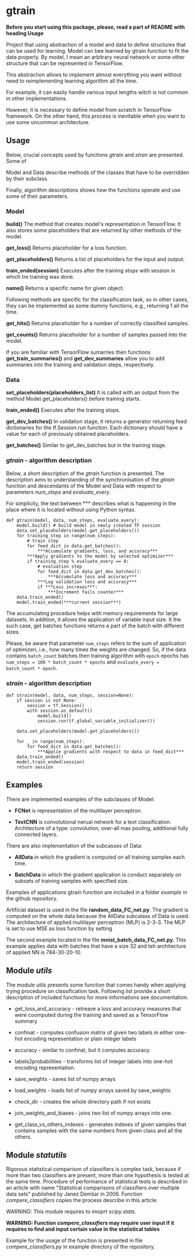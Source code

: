 # gtrain

**Before you start using this package, please, read a part of README with heading Usage**


Project that using abstraction of a model and data to define structures that can be used for learning. Model can bee learned by gtrain function to fit the data properly. By model, I mean an arbitrary neural network or some other structure that can be represented in TensorFlow. 

This abstraction allows to implement almost everything you want without need to reimplementing learning algorithm all the time.

For example, it can easily handle various input lengths witch is not common in other implementations.

However, it is necessary to define model from scratch in TensorFlow framework. On the other hand, this process is inevitable when you want to use some uncommon architecture.


## Usage

Below, crucial concepts used by functions *gtrain* and *stran* are presented. Some of 

Model and Data describe methods of the classes that have to be overridden by their subclass.

Finally, algorithm descriptions shows how the functions operate and use some of their parameters.

### Model

**build()**  The method that creates model's representation in TensorFlow. It also stores some placeholders that are returned by other methods of the model.

**get_loss()**  Returns placeholder for a loss function.

**get_placeholders()** Returns a list of placeholders for the input and output.

**train_ended(session)** Executes after the training stops with session in which tre training was done.

**name()** Returns a specific name for given object.

Following methods are specific for the classification task, so in other cases, they can be implemented as some dummy functions, e.g., returning 1 all the time.

**get_hits()**  Returns placeholder for a number of correctly classified samples.

**get_counts()**  Returns placeholder for a number of samples passed into the model.

If you are familiar with TensorFlow sumarries then functions **get_train_summaries()** and **get_dev_summaries** allow you to add summaries into the training and validation steps, respectively.

### Data

**set_placeholders(placeholders_list)** It is called with an output from the method Model.get_placeholders() before training starts.

**train_ended()**  Executes after the training stops.

**get_dev_batches()** In validation stage, it returns a generator returning feed dictionaries for the tf.Session.run function. Each dictionary should have a value for each of previously obtained placeholders.

**get_batches()** Similar to get_dev_batches but in the training stage.


### *gtrain* - algorithm description

Below, a short description of the *gtrain* function is presented. The description aims to understanding of the synchronisation of the *gtrain* function and descendants of the Model and Data with respect to parameters *num_steps* and *evaluate_every*.  

For simplicity, the text between \*\*\* describes what is happening in the place where it is located without using Python syntax.

~~~
def gtrain(model, data, num_steps, evaluate_every):
    model.build() # build model in newly created TF session
    data.set_placeholders(model.get_placeholders())
    for training_step in range(num_steps):
        # train step
        for feed_dict in data.get_batches():
            ***Accumulate gradients, loss, and accuracy***
        ***Apply gradients to the model by selected optimizer***
        if training_step % evaluate_every == 0:
            # evaluation step
            for feed_dict in data.get_dev_batches():
                ***Accumulate loss and accuracy***
            ***Log validation loss and accuracy***
            if ***Loss increses***:
                ***Increment fails counter***
    data.train_ended()
    model.train_ended(***current session***)
~~~

The accumulating procedure helps with memory requirements for large datasets. In addition, it allows the application of variable input size. It the such case, get batches functions returns a part of the batch with different sizes.

Please, be aware that parameter `num_steps` refers to the sum of application of optimizeri, i.e., how many times the weights are changed. So, if the data contains `batch_count` batches then training algorithm with `epoch` epochs has `num_steps = 100 * batch_count * epochs` and `evaluate_every = batch_count * epoch`.

### *strain* - algorithm description

~~~
def strain(model, data, num_steps, session=None):
    if session is not None:
        session = tf.Session()
        with session.as_default()
            model.build()
            session.run(tf.global_variable_initializer())
    
    data.set_placeholders(model.get_placeholders())
    
    for _ in range(num_steps):
        for feed_dict in data.get_batches():
            ***Applie gradients with respect to data in feed_dict***
    data.train_ended()
    model.train_ended(session)
    return session
~~~


## Examples

There are implemented examples of the subclasses of Model:

* **FCNet** is representation of the multilayer perceptron.

* **TextCNN** is convolutional nerual network for a text classification. Architecture of a type: convolution, over-all max pooling, additional fully connected layers.

There are also implementation of the subcasses of Data:

* **AllData** in which the gradient is computed on all training samples each time.

* **BatchData** in which the gradient application is conduct separately on subsets of training samples with specified size.

Examples of applications gtrain function are included in a folder *example* in the github repository.

Artificial dataset is used in the file **random_data_FC_net.py**. The gradient is computed on the whole data because the AllData subcalass of Data is used. The architecture of applied multilayer perceptron (MLP) is 2-3-3. The MLP is set to use MSE as loss function by setting 

The second example located in the file **mnist_batch_data_FC_net.py**. This example applies data with batches that have a size 32 and teh architecture of applied NN is 784-30-20-10.

## Module *utils*

The module *utils* presents some function that comes handy when applying trying procedure on classification task.
Following list provide a short description of included functions for more informations see documentation.

* get_loss_and_accuracy - retreave a loss and accuracy measures that were coomputed during the training and saved as a TensorFlow summary

* confmat - computes confusion matrix of given two labels in either one-hot encoding representation or plain integer labels

* accuracy - similar to confmat, but it computes accuracy.

* labels2probabilities - transforms list of integer labels into one-hot encoding representation.

* save_weights - saves list of numpy arrays

* load_weights - loads list of numpy arrays saved by save_weights

* check_dir - creates the whole directory path if not exists

* join_weights_and_biases - joins two list of numpy arrays into one.

* get_class_vs_others_indexes - generates indexes of given samples that contains samples with the same numbers from given class and all the others.


## Module *statutils*

Rigorous statistical comparison of classifiers is complex task, because if more than two classifiers are present, more than one hypothesis is tested at the same time.
Procedure of performance of statistical tests is described in an article with name "Statistical comparisons of classifiers over multiple data sets" published by Janez Demšar in 2006. Function *compere_classifiers* copies the process describe in this article.

WARNING: This module requires to imoprt *scipy.stats*.

**WARNING: Function *compere_classifiers* may require user input if it requires to find and input certain value in the statistical tables** 

Example for the usage of the function is presented in file *compere_classifiers.py* in example directory of the repository.